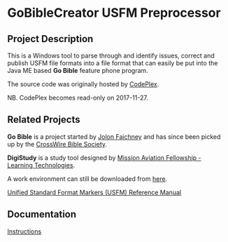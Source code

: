 # GoBibleCreator USFM Preprocessor


## Project Description
This is a Windows tool to parse through and identify issues, correct and publish USFM file formats into a file format that can easily be put into the Java ME based **Go Bible** feature phone program.

The source code was originally hosted by [CodePlex](https://gbcpreprocessor.codeplex.com/).

NB. CodePlex becomes read-only on 2017-11-27. 

## Related Projects
**Go Bible** is a project started by [Jolon Faichney](http://www.jolon.org/) and has since been picked up by the [CrossWire Bible Society](http://www.crosswire.org/gobible/).

**DigiStudy** is a study tool designed by [Mission Aviation Fellowship - Learning Technologies](http://www.maflt.org).

A work environment can still be downloaded from [here](http://gbcpreprocessor.codeplex.com/Release/ProjectReleases.aspx?ReleaseId=28219).

[Unified Standard Format Markers (USFM) Reference Manual](http://paratext.org/about/usfm)

## Documentation
[Instructions](INSTRUCTIONS.md)



